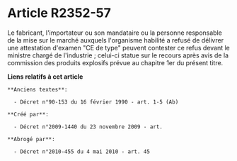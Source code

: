 # Article R2352-57

Le fabricant, l'importateur ou son mandataire ou la personne responsable de la mise sur le marché auxquels l'organisme
habilité a refusé de délivrer une attestation d'examen "CE de type" peuvent contester ce refus devant le ministre chargé de
l'industrie ; celui-ci statue sur le recours après avis de la commission des produits explosifs prévue au chapitre 1er du
présent titre.

**Liens relatifs à cet article**

	**Anciens textes**:

	  - Décret n°90-153 du 16 février 1990 - art. 1-5 (Ab)

	**Créé par**:

	  - Décret n°2009-1440 du 23 novembre 2009 - art.

	**Abrogé par**:

	  - Décret n°2010-455 du 4 mai 2010 - art. 45
